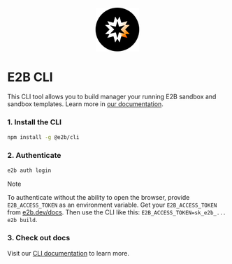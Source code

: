 <p align="center">
  <img width="100" src="/readme-assets/logo-circle.png" alt="e2b logo">
</p>

# E2B CLI

This CLI tool allows you to build manager your running E2B sandbox and sandbox templates. Learn more in [our documentation](https://e2b.dev/docs).

### 1. Install the CLI

```bash
npm install -g @e2b/cli
```

### 2. Authenticate

```bash
e2b auth login
```

> [!NOTE] 
> To authenticate without the ability to open the browser, provide
> `E2B_ACCESS_TOKEN` as an environment variable. Get your `E2B_ACCESS_TOKEN`
> from [e2b.dev/docs](https://e2b.dev/docs). Then use the CLI like this:
> `E2B_ACCESS_TOKEN=sk_e2b_... e2b build`.

### 3. Check out docs
Visit our [CLI documentation](https://e2b.dev/docs) to learn more.

